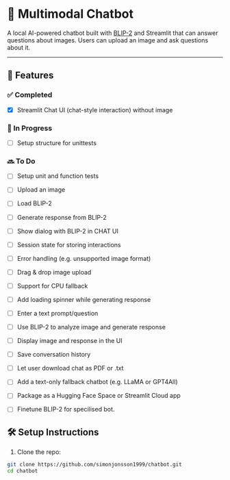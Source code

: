 # 🧠 Multimodal Chatbot

A local AI-powered chatbot built with [BLIP-2](https://huggingface.co/Salesforce/blip2-opt-2.7b) and Streamlit that can answer questions about images. Users can upload an image and ask questions about it.

---

## 🚀 Features

### ✅ Completed
- [x] Streamlit Chat UI (chat-style interaction) without image
### 🧱 In Progress
- [ ] Setup structure for unittests
### 🔜 To Do

- [ ] Setup unit and function tests
- [ ] Upload an image
- [ ] Load BLIP-2
- [ ] Generate response from BLIP-2 
- [ ] Show dialog with BLIP-2 in CHAT UI
- [ ] Session state for storing interactions
- [ ] Error handling (e.g. unsupported image format)
- [ ] Drag & drop image upload
- [ ] Support for CPU fallback
- [ ] Add loading spinner while generating response
- [ ] Enter a text prompt/question
- [ ] Use BLIP-2 to analyze image and generate response
- [ ] Display image and response in the UI
- [ ] Save conversation history
- [ ] Let user download chat as PDF or .txt
- [ ] Add a text-only fallback chatbot (e.g. LLaMA or GPT4All)
- [ ] Package as a Hugging Face Space or Streamlit Cloud app
- [ ] Finetune BLIP-2 for specilised bot.



## 🛠️ Setup Instructions

1. Clone the repo:

```bash
git clone https://github.com/simonjonsson1999/chatbot.git
cd chatbot
